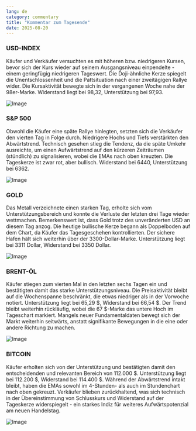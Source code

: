 ```yaml
---
lang: de
category: commentary
title: "Kommentar zum Tagesende"
date: 2025-08-20
---
```


### USD-INDEX

Käufer und Verkäufer versuchten es mit höheren bzw. niedrigeren Kursen, bevor sich der Kurs wieder auf seinem Ausgangsniveau einpendelte - einem geringfügig niedrigeren Tageswert. Die Doji-ähnliche Kerze spiegelt die Unentschlossenheit und die Pattsituation nach einer zweitägigen Rallye wider. Die Kursaktivität bewegte sich in der vergangenen Woche nahe der 98er-Marke. Widerstand liegt bei 98,32, Unterstützung bei 97,93.

![Image](https://markleighedu.github.io/img/Aug-2025/20-Aug-2025/usdindex.jpg)

### S&P 500

Obwohl die Käufer eine späte Rallye hinlegten, setzten sich die Verkäufer den vierten Tag in Folge durch. Niedrigere Hochs und Tiefs verstärkten den Abwärtstrend. Technisch gesehen stieg die Tendenz, da die späte Umkehr ausreichte, um einen Aufwärtstrend auf den kürzeren Zeiträumen (stündlich) zu signalisieren, wobei die EMAs nach oben kreuzten. Die Tageskerze ist zwar rot, aber bullisch. Widerstand bei 6440, Unterstützung bei 6362.

![Image](https://markleighedu.github.io/img/Aug-2025/20-Aug-2025/sp500.jpg)

### GOLD

Das Metall verzeichnete einen starken Tag, erholte sich vom Unterstützungsbereich und konnte die Verluste der letzten drei Tage wieder wettmachen. Bemerkenswert ist, dass Gold trotz des unveränderten USD an diesem Tag anzog. Die heutige bullische Kerze begann als Doppelboden auf dem Chart, da Käufer das Tagesgeschehen kontrollierten. Der sichere Hafen hält sich weiterhin über der 3300-Dollar-Marke. Unterstützung liegt bei 3311 Dollar, Widerstand bei 3350 Dollar.

![Image](https://markleighedu.github.io/img/Aug-2025/20-Aug-2025/gold.jpg)

### BRENT-ÖL

Käufer stiegen zum vierten Mal in den letzten sechs Tagen ein und bestätigten damit das starke Unterstützungsniveau. Die Preisaktivität bleibt auf die Wochenspanne beschränkt, die etwas niedriger als in der Vorwoche notiert. Unterstützung liegt bei 65,29 $, Widerstand bei 66,54 $. Der Trend bleibt weiterhin rückläufig, wobei die 67 $-Marke das untere Hoch im Tageschart markiert. Mangels neuer Fundamentaldaten bewegt sich der Markt weiterhin seitwärts, anstatt signifikante Bewegungen in die eine oder andere Richtung zu machen.

![Image](https://markleighedu.github.io/img/Aug-2025/20-Aug-2025/brentoil.jpg)

### BITCOIN

Käufer erholten sich von der Unterstützung und bestätigten damit den entscheidenden und relevanten Bereich von 112.000 $. Unterstützung liegt bei 112.200 $, Widerstand bei 114.400 $. Während der Abwärtstrend intakt bleibt, haben die EMAs sowohl im 4-Stunden- als auch im Stundenchart nach oben gekreuzt. Verkäufer blieben zurückhaltend, was sich technisch in der Übereinstimmung von Schlusskurs und Widerstand auf der Tageskerze widerspiegelt - ein starkes Indiz für weiteres Aufwärtspotenzial am neuen Handelstag.

![Image](https://markleighedu.github.io/img/Aug-2025/20-Aug-2025/bitcoin.jpg)

